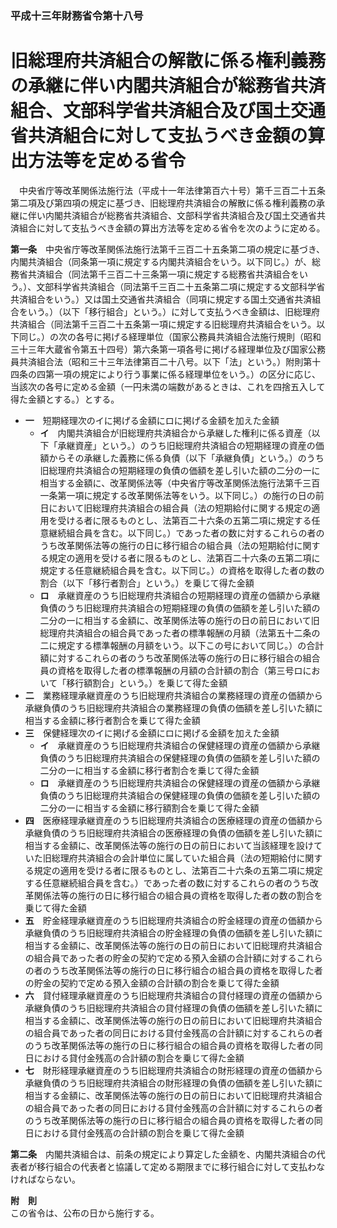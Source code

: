 ### 平成十三年財務省令第十八号  
# 旧総理府共済組合の解散に係る権利義務の承継に伴い内閣共済組合が総務省共済組合、文部科学省共済組合及び国土交通省共済組合に対して支払うべき金額の算出方法等を定める省令  
　中央省庁等改革関係法施行法（平成十一年法律第百六十号）第千三百二十五条第二項及び第四項の規定に基づき、旧総理府共済組合の解散に係る権利義務の承継に伴い内閣共済組合が総務省共済組合、文部科学省共済組合及び国土交通省共済組合に対して支払うべき金額の算出方法等を定める省令を次のように定める。  
  
**第一条**　中央省庁等改革関係法施行法第千三百二十五条第二項の規定に基づき、内閣共済組合（同条第一項に規定する内閣共済組合をいう。以下同じ。）が、総務省共済組合（同法第千三百二十三条第一項に規定する総務省共済組合をいう。）、文部科学省共済組合（同法第千三百二十五条第二項に規定する文部科学省共済組合をいう。）又は国土交通省共済組合（同項に規定する国土交通省共済組合をいう。）（以下「移行組合」という。）に対して支払うべき金額は、旧総理府共済組合（同法第千三百二十五条第一項に規定する旧総理府共済組合をいう。以下同じ。）の次の各号に掲げる経理単位（国家公務員共済組合法施行規則（昭和三十三年大蔵省令第五十四号）第六条第一項各号に掲げる経理単位及び国家公務員共済組合法（昭和三十三年法律第百二十八号。以下「法」という。）附則第十四条の四第一項の規定により行う事業に係る経理単位をいう。）の区分に応じ、当該次の各号に定める金額（一円未満の端数があるときは、これを四捨五入して得た金額とする。）とする。  
* **一**　短期経理次のイに掲げる金額にロに掲げる金額を加えた金額  
	* **イ**　内閣共済組合が旧総理府共済組合から承継した権利に係る資産（以下「承継資産」という。）のうち旧総理府共済組合の短期経理の資産の価額からその承継した義務に係る負債（以下「承継負債」という。）のうち旧総理府共済組合の短期経理の負債の価額を差し引いた額の二分の一に相当する金額に、改革関係法等（中央省庁等改革関係法施行法第千三百一条第一項に規定する改革関係法等をいう。以下同じ。）の施行の日の前日において旧総理府共済組合の組合員（法の短期給付に関する規定の適用を受ける者に限るものとし、法第百二十六条の五第二項に規定する任意継続組合員を含む。以下同じ。）であった者の数に対するこれらの者のうち改革関係法等の施行の日に移行組合の組合員（法の短期給付に関する規定の適用を受ける者に限るものとし、法第百二十六条の五第二項に規定する任意継続組合員を含む。以下同じ。）の資格を取得した者の数の割合（以下「移行者割合」という。）を乗じて得た金額  
	* **ロ**　承継資産のうち旧総理府共済組合の短期経理の資産の価額から承継負債のうち旧総理府共済組合の短期経理の負債の価額を差し引いた額の二分の一に相当する金額に、改革関係法等の施行の日の前日において旧総理府共済組合の組合員であった者の標準報酬の月額（法第五十二条の二に規定する標準報酬の月額をいう。以下この号において同じ。）の合計額に対するこれらの者のうち改革関係法等の施行の日に移行組合の組合員の資格を取得した者の標準報酬の月額の合計額の割合（第三号ロにおいて「移行額割合」という。）を乗じて得た金額  
* **二**　業務経理承継資産のうち旧総理府共済組合の業務経理の資産の価額から承継負債のうち旧総理府共済組合の業務経理の負債の価額を差し引いた額に相当する金額に移行者割合を乗じて得た金額  
* **三**　保健経理次のイに掲げる金額にロに掲げる金額を加えた金額  
	* **イ**　承継資産のうち旧総理府共済組合の保健経理の資産の価額から承継負債のうち旧総理府共済組合の保健経理の負債の価額を差し引いた額の二分の一に相当する金額に移行者割合を乗じて得た金額  
	* **ロ**　承継資産のうち旧総理府共済組合の保健経理の資産の価額から承継負債のうち旧総理府共済組合の保健経理の負債の価額を差し引いた額の二分の一に相当する金額に移行額割合を乗じて得た金額  
* **四**　医療経理承継資産のうち旧総理府共済組合の医療経理の資産の価額から承継負債のうち旧総理府共済組合の医療経理の負債の価額を差し引いた額に相当する金額に、改革関係法等の施行の日の前日において当該経理を設けていた旧総理府共済組合の会計単位に属していた組合員（法の短期給付に関する規定の適用を受ける者に限るものとし、法第百二十六条の五第二項に規定する任意継続組合員を含む。）であった者の数に対するこれらの者のうち改革関係法等の施行の日に移行組合の組合員の資格を取得した者の数の割合を乗じて得た金額  
* **五**　貯金経理承継資産のうち旧総理府共済組合の貯金経理の資産の価額から承継負債のうち旧総理府共済組合の貯金経理の負債の価額を差し引いた額に相当する金額に、改革関係法等の施行の日の前日において旧総理府共済組合の組合員であった者の貯金の契約で定める預入金額の合計額に対するこれらの者のうち改革関係法等の施行の日に移行組合の組合員の資格を取得した者の貯金の契約で定める預入金額の合計額の割合を乗じて得た金額  
* **六**　貸付経理承継資産のうち旧総理府共済組合の貸付経理の資産の価額から承継負債のうち旧総理府共済組合の貸付経理の負債の価額を差し引いた額に相当する金額に、改革関係法等の施行の日の前日において旧総理府共済組合の組合員であった者の同日における貸付金残高の合計額に対するこれらの者のうち改革関係法等の施行の日に移行組合の組合員の資格を取得した者の同日における貸付金残高の合計額の割合を乗じて得た金額  
* **七**　財形経理承継資産のうち旧総理府共済組合の財形経理の資産の価額から承継負債のうち旧総理府共済組合の財形経理の負債の価額を差し引いた額に相当する金額に、改革関係法等の施行の日の前日において旧総理府共済組合の組合員であった者の同日における貸付金残高の合計額に対するこれらの者のうち改革関係法等の施行の日に移行組合の組合員の資格を取得した者の同日における貸付金残高の合計額の割合を乗じて得た金額  
  
**第二条**　内閣共済組合は、前条の規定により算定した金額を、内閣共済組合の代表者が移行組合の代表者と協議して定める期限までに移行組合に対して支払わなければならない。  
  
**附　則**  
この省令は、公布の日から施行する。  
  
